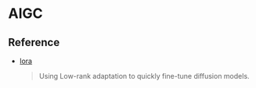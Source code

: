 # AIGC

## Reference

- [lora](https://github.com/cloneofsimo/lora)
    > Using Low-rank adaptation to quickly fine-tune diffusion models.